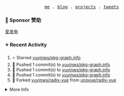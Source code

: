 <p align="center">
  <samp>
    <a href="https://yuy1n.io">me</a> .
    <a href="https://yuy1n.io/blog">blog</a> .
    <a href="https://yuy1n.io/projects">projects</a> .
    <a href="https://twitter.com/yuyinws">tweets</a>
  </samp>
</p>

### 💖 Sponsor 赞助

[爱发电](https://afdian.com/a/yuyinws)

### ⭐️ Recent Activity
<!--RECENT_ACTIVITY:start-->
1. ⭐️ Starred [yuyinws/pkg-graph.info](https://github.com/yuyinws/pkg-graph.info)<br>
2. 💪 Pushed 1 commit(s) to [yuyinws/pkg-graph.info](https://github.com/yuyinws/pkg-graph.info)<br>
3. 💪 Pushed 1 commit(s) to [yuyinws/pkg-graph.info](https://github.com/yuyinws/pkg-graph.info)<br>
4. 💪 Pushed 1 commit(s) to [yuyinws/pkg-graph.info](https://github.com/yuyinws/pkg-graph.info)<br>
5. 🍴 Forked [yuyinws/radix-vue](undefined) from [unovue/radix-vue](https://github.com/unovue/radix-vue)<br>
<!--RECENT_ACTIVITY:end-->

<details>
  <summary>
  More Info
  </summary>

[![wakatime](https://wakatime.com/badge/user/51143705-a99d-4e70-b101-fd9e1cb44e71.svg)](https://wakatime.com/@51143705-a99d-4e70-b101-fd9e1cb44e71)

<img src="https://cdn.jsdelivr.net/gh/yuyinws/yuyinws/gitmand.svg" />
<br />
<img src="https://card.yuy1n.io/card/76561198340841543/dark,bg-game-1850570" />
<br />
<img src="https://cdn.jsdelivr.net/gh/yuyinws/yuyinws/github-metrics.svg" />
</details>
